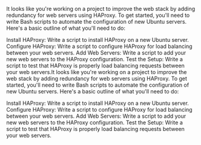 It looks like you're working on a project to improve the web stack by adding redundancy for web servers using HAProxy. To get started, you'll need to write Bash scripts to automate the configuration of new Ubuntu servers. Here's a basic outline of what you'll need to do:

Install HAProxy: Write a script to install HAProxy on a new Ubuntu server.
Configure HAProxy: Write a script to configure HAProxy for load balancing between your web servers.
Add Web Servers: Write a script to add your new web servers to the HAProxy configuration.
Test the Setup: Write a script to test that HAProxy is properly load balancing requests between your web servers.It looks like you're working on a project to improve the web stack by adding redundancy for web servers using HAProxy. To get started, you'll need to write Bash scripts to automate the configuration of new Ubuntu servers. Here's a basic outline of what you'll need to do:

Install HAProxy: Write a script to install HAProxy on a new Ubuntu server.
Configure HAProxy: Write a script to configure HAProxy for load balancing between your web servers.
Add Web Servers: Write a script to add your new web servers to the HAProxy configuration.
Test the Setup: Write a script to test that HAProxy is properly load balancing requests between your web servers.
